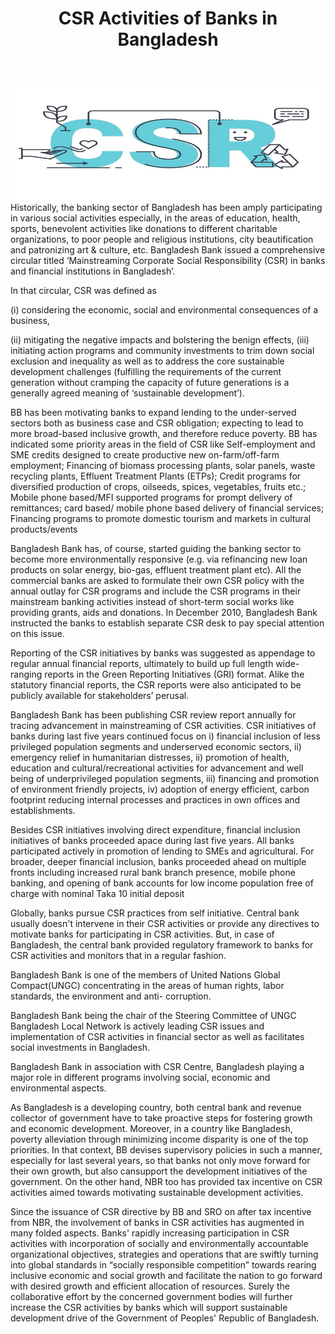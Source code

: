 ﻿---
layout: post
title: CSR Activities of Banks in Bangladesh
---

![csr](/images/logos/csr.jpg "csr") Historically, the banking sector of Bangladesh has been amply participating in various social activities especially, in the areas of education, health, sports, benevolent activities like donations to different charitable organizations, to poor people and religious institutions, city beautification and patronizing art & culture, etc. Bangladesh Bank issued a comprehensive circular titled ‘Mainstreaming  Corporate  Social  Responsibility  (CSR)  in banks  and financial institutions in Bangladesh’. 

In that circular, CSR was defined as 

(i) considering the economic, social and environmental   consequences   of   a   business,   

(ii) mitigating the negative impacts and bolstering the benign effects, (iii) initiating action programs and community investments to trim down social exclusion and inequality  as well  as to address  the core sustainable  development  challenges (fulfilling  the  requirements  of  the  current  generation  without  cramping  the capacity of future generations is a generally agreed meaning of ‘sustainable development’).

BB has been motivating  banks to expand lending  to the under-served  sectors both as business case and CSR obligation; expecting to lead to more broad-based inclusive growth, and therefore reduce poverty. BB has indicated some priority areas  in the field  of CSR  like Self-employment  and SME  credits  designed  to create  productive   new  on-farm/off-farm   employment;   Financing   of  biomass processing  plants,  solar  panels,  waste  recycling  plants,  Effluent  Treatment Plants  (ETPs);  Credit  programs  for  diversified  production  of  crops,  oilseeds, spices, vegetables, fruits etc.; Mobile phone based/MFI supported programs for prompt  delivery  of  remittances;  card  based/  mobile  phone  based  delivery  of financial services; Financing programs to promote domestic tourism and markets in cultural products/events

Bangladesh Bank has, of course, started guiding the banking sector to become more environmentally responsive (e.g. via refinancing new loan products on solar energy, bio-gas, effluent treatment plant etc). All the commercial banks are asked to formulate their own CSR policy with the annual outlay for CSR programs and include  the  CSR  programs  in  their  mainstream  banking  activities  instead  of short-term social works like providing grants, aids and donations. In December
2010, Bangladesh Bank instructed the banks to establish separate CSR desk to
pay special attention on this issue.

Reporting of the CSR initiatives by banks was suggested as appendage to regular annual financial reports, ultimately to build up full length wide-ranging reports in the Green Reporting  Initiatives  (GRI) format. Alike the statutory  financial reports, the CSR reports were also anticipated to be publicly available for stakeholders’ perusal.

Bangladesh Bank has been publishing CSR review report annually for tracing advancement  in  mainstreaming  of  CSR  activities.  CSR  initiatives  of  banks during last five years continued focus on i) financial inclusion of less privileged population segments and underserved  economic sectors, ii) emergency relief in humanitarian distresses, ii) promotion of health, education and cultural/recreational  activities  for  advancement  and  well  being  of underprivileged  population  segments,  iii)  financing  and  promotion  of environment friendly projects, iv) adoption of energy efficient, carbon footprint reducing internal processes and practices in own offices and establishments.

Besides CSR initiatives involving direct expenditure, financial inclusion initiatives of banks proceeded apace during last five years. All banks participated actively in promotion of lending to SMEs and agricultural. For broader, deeper financial inclusion, banks proceeded ahead on multiple fronts including increased rural bank branch presence,  mobile phone banking,  and opening  of bank accounts for low income population free of charge with nominal Taka 10 initial deposit

Globally, banks pursue CSR practices from self initiative. Central bank usually doesn't intervene in their CSR activities or provide any directives to motivate banks for participating in CSR activities. But, in case of Bangladesh, the central bank provided regulatory framework to banks for CSR activities and monitors that in a regular fashion.

Bangladesh Bank is one of the members of United Nations Global Compact(UNGC) concentrating  in  the  areas  of  human  rights,  labor  standards,  the  environment  and  anti- corruption.

Bangladesh Bank being the chair of the Steering Committee of UNGC Bangladesh Local Network is actively leading CSR issues and implementation  of CSR activities in financial sector as well as facilitates social investments in Bangladesh.

Bangladesh Bank in association with CSR Centre, Bangladesh playing a major role in different programs involving social, economic and environmental aspects.

As Bangladesh is a developing country, both central bank and revenue collector of government  have to take proactive steps for fostering growth and economic development.  Moreover, in a country like Bangladesh, poverty alleviation through minimizing income disparity is one of the top priorities. In that context, BB  devises  supervisory  policies  in  such  a manner,  especially  for  last  several years, so that banks not only move forward for their own growth, but also cansupport the development initiatives of the government. On the other hand, NBR too has provided tax incentive on CSR activities aimed towards motivating sustainable development activities.

Since the issuance of CSR directive by BB and SRO on after tax incentive from NBR, the involvement of banks in CSR activities has augmented in many folded aspects. Banks' rapidly increasing participation in CSR activities with incorporation of socially and environmentally accountable   organizational objectives,   strategies   and  operations   that  are  swiftly   turning   into   global standards   in   “socially   responsible   competition”   towards   rearing   inclusive economic and social growth and facilitate the nation to go forward with desired growth and efficient allocation of resources. Surely the collaborative effort by the concerned government bodies will further increase the CSR activities by banks which will support sustainable development drive of the Government of Peoples' Republic of Bangladesh.



